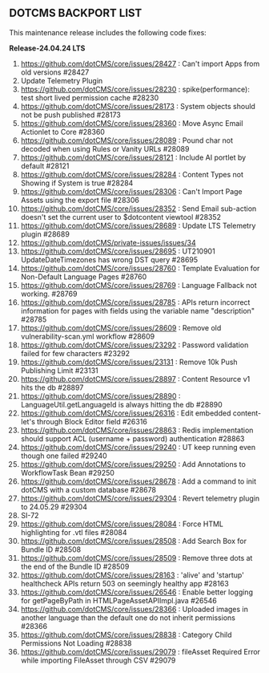 ## DOTCMS BACKPORT LIST

This maintenance release includes the following code fixes:

**Release-24.04.24 LTS**

1. https://github.com/dotCMS/core/issues/28427 : Can't import Apps from old versions #28427
2. Update Telemetry Plugin
3. https://github.com/dotCMS/core/issues/28230 : spike(performance): test short lived permission cache #28230
4. https://github.com/dotCMS/core/issues/28173 : System objects should not be push published #28173
5. https://github.com/dotCMS/core/issues/28360 : Move Async Email Actionlet to Core #28360
6. https://github.com/dotCMS/core/issues/28089 : Pound char not decoded when using Rules or Vanity URLs #28089
7. https://github.com/dotCMS/core/issues/28121 : Include AI portlet by default #28121
8. https://github.com/dotCMS/core/issues/28284 : Content Types not Showing if System is true #28284
9. https://github.com/dotCMS/core/issues/28306 : Can't Import Page Assets using the export file #28306
10. https://github.com/dotCMS/core/issues/28352 : Send Email sub-action doesn't set the current user to $dotcontent viewtool #28352
11. https://github.com/dotCMS/core/issues/28689 : Update LTS Telemetry plugin #28689
12. https://github.com/dotCMS/private-issues/issues/34
13. https://github.com/dotCMS/core/issues/28695 : UT210901 UpdateDateTimezones has wrong DST query #28695
14. https://github.com/dotCMS/core/issues/28760 : Template Evaluation for Non-Default Language Pages #28760
15. https://github.com/dotCMS/core/issues/28769 : Language Fallback not working. #28769
16. https://github.com/dotCMS/core/issues/28785 : APIs return incorrect information for pages with fields using the variable name "description" #28785
17. https://github.com/dotCMS/core/issues/28609 : Remove old vulnerability-scan.yml workflow #28609
18. https://github.com/dotCMS/core/issues/23292 : Password validation failed for few characters #23292
19. https://github.com/dotCMS/core/issues/23131 : Remove 10k Push Publishing Limit #23131
20. https://github.com/dotCMS/core/issues/28897 : Content Resource v1 hits the db #28897
21. https://github.com/dotCMS/core/issues/28890 : LanguageUtil.getLanguageId is always hitting the db #28890
22. https://github.com/dotCMS/core/issues/26316 : Edit embedded content-let's through Block Editor field #26316
23. https://github.com/dotCMS/core/issues/28863 : Redis implementation should support ACL (username + password) authentication #28863
24. https://github.com/dotCMS/core/issues/29240 : UT keep running even though one failed #29240
25. https://github.com/dotCMS/core/issues/29250 : Add Annotations to WorkflowTask Bean #29250
26. https://github.com/dotCMS/core/issues/28678 : Add a command to init dotCMS with a custom database #28678
27. https://github.com/dotCMS/core/issues/29304 : Revert telemetry plugin to 24.05.29 #29304
28. SI-72
29. https://github.com/dotCMS/core/issues/28084 : Force HTML highlighting for .vtl files #28084
30. https://github.com/dotCMS/core/issues/28508 : Add Search Box for Bundle ID #28508
31. https://github.com/dotCMS/core/issues/28509 : Remove three dots at the end of the Bundle ID #28509
32. https://github.com/dotCMS/core/issues/28163 : 'alive' and 'startup' healthcheck APIs return 503 on seemingly healthy app #28163
33. https://github.com/dotCMS/core/issues/26546 : Enable better logging for getPageByPath in HTMLPageAssetAPIImpl.java #26546
34. https://github.com/dotCMS/core/issues/28366 : Uploaded images in another language than the default one do not inherit permissions #28366
35. https://github.com/dotCMS/core/issues/28838 : Category Child Permissions Not Loading #28838
36. https://github.com/dotCMS/core/issues/29079 : fileAsset Required Error while importing FileAsset through CSV #29079